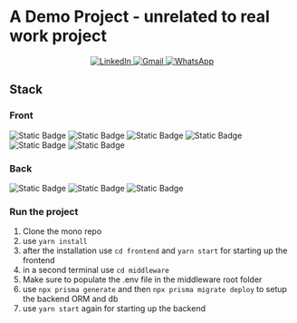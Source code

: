 # A Demo Project - unrelated to real work project

<p align="center">
  <a href="https://www.linkedin.com/in/liuchen27/">
    <img src="https://img.shields.io/badge/linkedin-%230077B5?style=for-the-badge&logo=linkedin" alt="LinkedIn">
  </a>
  <a href="mailto:liu.chenbusiness@gmail.com">
    <img src="https://img.shields.io/badge/Gmail-D14836?style=for-the-badge&logo=gmail&logoColor=white" alt="Gmail">
  </a>
  <a href="https://wa.me/491772289641">
    <img src="https://img.shields.io/badge/WhatsApp-25D366?style=for-the-badge&logo=whatsapp&logoColor=white" alt="WhatsApp">
  </a>
</p>

## Stack
 ### Front
  ![Static Badge](https://img.shields.io/badge/Made_with-Typescript-orange?logo=typescript)
  ![Static Badge](https://img.shields.io/badge/Made_with-React-orange?logo=react)
  ![Static Badge](https://img.shields.io/badge/Made_with-Formik-orange?logo=formik)
  ![Static Badge](https://img.shields.io/badge/Made_with-MUI-orange?logo=mui)
  ![Static Badge](https://img.shields.io/badge/Made_with-Webpack-orange?logo=webpack)
  ![Static Badge](https://img.shields.io/badge/Made_with-yarn-orange?logo=yarn)

### Back
 ![Static Badge](https://img.shields.io/badge/Made_with-Prisma-orange?logo=prisma)
 ![Static Badge](https://img.shields.io/badge/Made_with-SQLite-orange?logo=sqlite)
 ![Static Badge](https://img.shields.io/badge/Made_with-Express-orange?logo=express)

### Run the project    
 1. Clone the mono repo
 2. use `yarn install`
 3. after the installation use `cd frontend` and `yarn start` for starting up the frontend
 4. in a second terminal use `cd middleware` 
 5. Make sure to populate the .env file in the middleware root folder
 6. use `npx prisma generate` and then `npx prisma migrate deploy` to setup the backend ORM and db
 7. use `yarn start` again for starting up the backend
 
